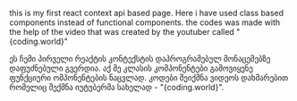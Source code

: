 this is  my first react context api based page. Here  i have used class based components instead of functional components. the codes was made with the help of the video
that was created by the youtuber called  "{coding.world}"

ეს ჩემი პირველი რეაქტის კონტექსტის დაპროგრამებულ მონაცემებზე დაფუძნებული გვერდია. აქ მე კლასის კომპონენტები გამოვიყენე ფუნქციური ომპონენტების ნაცვლად. კოდები შეიქმნა ვიდეოს დახმარებით რომელიც შექმნა იუტუბერმა სახელად - "{coding.world}".

